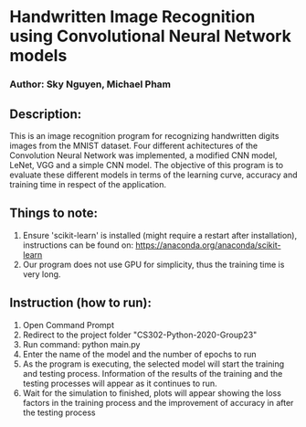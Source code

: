 # Handwritten Image Recognition using Convolutional Neural Network models
### Author: Sky Nguyen, Michael Pham 

## Description: 
  This is an image recognition program for recognizing handwritten digits images from the MNIST dataset. Four different achitectures of the Convolution Neural Network was implemented, a modified CNN model, LeNet, VGG and a simple CNN model. The objective of this program is to evaluate these different models in terms of the learning curve, accuracy and training time in respect of the application.

## Things to note: 
  1. Ensure 'scikit-learn' is installed (might require a restart after installation), instructions can be found on: https://anaconda.org/anaconda/scikit-learn 
  2. Our program does not use GPU for simplicity, thus the training time is very long.

## Instruction (how to run):
  1. Open Command Prompt 
  2. Redirect to the project folder "CS302-Python-2020-Group23" 
  3. Run command: python main.py 
  4. Enter the name of the model and the number of epochs to run 
  5. As the program is executing, the selected model will start the training and testing process. Information of the results of the training and the testing processes will appear as it continues to run. 
  6. Wait for the simulation to finished, plots will appear showing the loss factors in the training process and the improvement of accuracy in after the testing process
